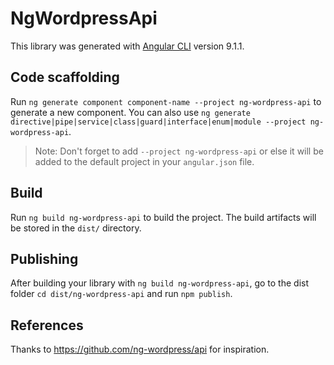 # NgWordpressApi

This library was generated with [Angular CLI](https://github.com/angular/angular-cli) version 9.1.1.

## Code scaffolding

Run `ng generate component component-name --project ng-wordpress-api` to generate a new component. You can also use `ng generate directive|pipe|service|class|guard|interface|enum|module --project ng-wordpress-api`.
> Note: Don't forget to add `--project ng-wordpress-api` or else it will be added to the default project in your `angular.json` file. 

## Build

Run `ng build ng-wordpress-api` to build the project. The build artifacts will be stored in the `dist/` directory.

## Publishing

After building your library with `ng build ng-wordpress-api`, go to the dist folder `cd dist/ng-wordpress-api` and run `npm publish`.


## References

Thanks to https://github.com/ng-wordpress/api for inspiration.